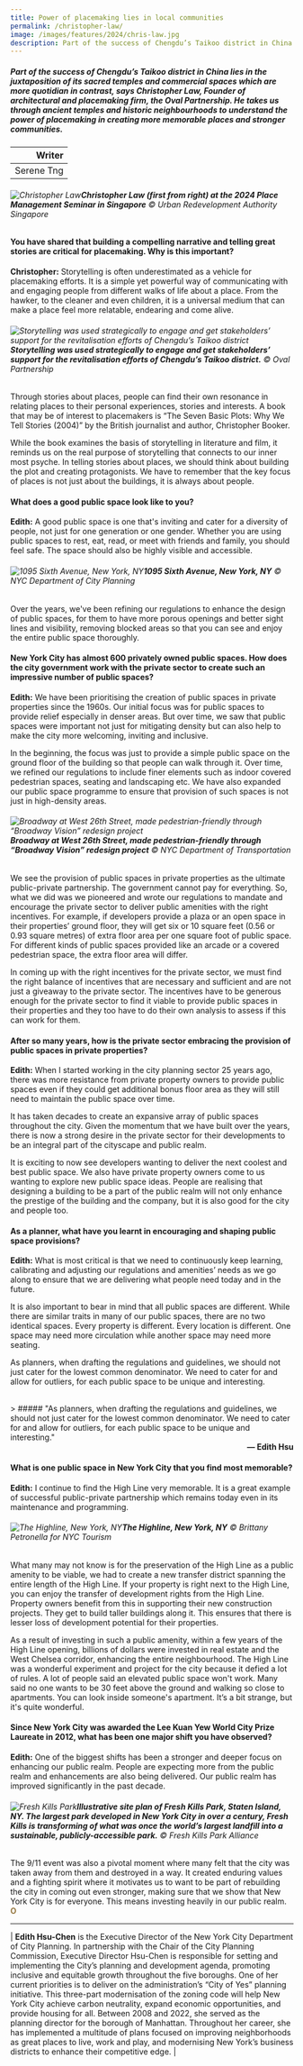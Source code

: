 ```yaml
---
title: Power of placemaking lies in local communities
permalink: /christopher-law/
image: /images/features/2024/chris-law.jpg
description: Part of the success of Chengdu’s Taikoo district in China lies in the juxtaposition of its sacred temples and commercial spaces which are more quotidian in contrast, says Christopher Law, Founder of architectural and placemaking firm, the Oval Partnership. He takes us through ancient temples and historic neighbourhoods to understand the power of placemaking in creating more memorable places and stronger communities. 
---
```


##### Part of the success of Chengdu’s Taikoo district in China lies in the juxtaposition of its sacred temples and commercial spaces which are more quotidian in contrast, says Christopher Law, Founder of architectural and placemaking firm, the Oval Partnership. He takes us through ancient temples and historic neighbourhoods to understand the power of placemaking in creating more memorable places and stronger communities.

| Writer |
| ---: |
| Serene Tng |

###### ![Christopher Law](/images/features/2024/chris-law.jpg/)**Christopher Law (first from right) at the 2024 Place Management Seminar in Singapore** © Urban Redevelopment Authority Singapore

#### **You have shared that building a compelling narrative and telling great stories are critical for placemaking. Why is this important?**

**Christopher:** Storytelling is often underestimated as a vehicle for placemaking efforts. It is a simple yet powerful way of communicating with and engaging people from different walks of life about a place. From the hawker, to the cleaner and even children, it is a universal medium that can make a place feel more relatable, endearing and come alive. 

###### ![Storytelling was used strategically to engage and get stakeholders’ support for the revitalisation efforts of Chengdu’s Taikoo district](/images/features/2024/taikoo1.jpg/)**Storytelling was used strategically to engage and get stakeholders’ support for the revitalisation efforts of Chengdu’s Taikoo district.** © Oval Partnership

Through stories about places, people can find their own resonance in relating places to their personal experiences, stories and interests. A book that may be of interest to placemakers is “The Seven Basic Plots: Why We Tell Stories (2004)” by the British journalist and author, Christopher Booker.  

While the book examines the basis of storytelling in literature and film, it reminds us on the real purpose of storytelling that connects to our inner most psyche. In telling stories about places, we should think about building the plot and creating protagonists. We have to remember that the key focus of places is not just about the buildings, it is always about people.   

#### **What does a good public space look like to you?**

**Edith:** A good public space is one that's inviting and cater for a diversity of people, not just for one generation or one gender. Whether you are using public spaces to rest, eat, read, or meet with friends and family, you should feel safe. The space should also be highly visible and accessible. 

###### ![1095 Sixth Avenue, New York, NY](/images/features/2024/sixth-avenue.jpg/)**1095 Sixth Avenue, New York, NY** ©  NYC Department of City Planning

Over the years, we've been refining our regulations to enhance the design of public spaces, for them to have more porous openings and better sight lines and visibility, removing blocked areas so that you can see and enjoy the entire public space thoroughly.

#### **New York City has almost 600 privately owned public spaces. How does the city government work with the private sector to create such an impressive number of public spaces?**

**Edith:**  We have been prioritising the creation of public spaces in private properties since the 1960s. Our initial focus was for public spaces to provide relief especially in denser areas. But over time, we saw that public spaces were important not just for mitigating density but can also help to make the city more welcoming, inviting and inclusive.   

In the beginning, the focus was just to provide a simple public space on the ground floor of the building so that people can walk through it. Over time, we refined our regulations to include finer elements such as indoor covered pedestrian spaces, seating and landscaping etc. We have also expanded our public space programme to ensure that provision of such spaces is not just in high-density areas.

###### ![Broadway at West 26th Street, made pedestrian-friendly through “Broadway Vision” redesign project](/images/features/2024/broadway.jpg/)**Broadway at West 26th Street, made pedestrian-friendly through “Broadway Vision” redesign project** © NYC Department of Transportation

We see the provision of public spaces in private properties as the ultimate public-private partnership. The government cannot pay for everything. So, what we did was we pioneered and wrote our regulations to mandate and encourage the private sector to deliver public amenities with the right incentives. For example, if developers provide a plaza or an open space in their properties’ ground floor, they will get six or 10 square feet (0.56 or 0.93 square metres) of extra floor area per one square foot of public space. For different kinds of public spaces provided like an arcade or a covered pedestrian space, the extra floor area will differ.  

In coming up with the right incentives for the private sector, we must find the right balance of incentives that are necessary and sufficient and are not just a giveaway to the private sector. The incentives have to be generous enough for the private sector to find it viable to provide public spaces in their properties and they too have to do their own analysis to assess if this can work for them.

#### **After so many years, how is the private sector embracing the provision of public spaces in private properties?**

**Edith:** When I started working in the city planning sector 25 years ago, there was more resistance from private property owners to provide public spaces even if they could get additional bonus floor area as they will still need to maintain the public space over time.  

It has taken decades to create an expansive array of public spaces throughout the city. Given the momentum that we have built over the years, there is now a strong desire in the private sector for their developments to be an integral part of the cityscape and public realm.  

It is exciting to now see developers wanting to deliver the next coolest and best public space. We also have private property owners come to us wanting to explore new public space ideas. People are realising that designing a building to be a part of the public realm will not only enhance the prestige of the building and the company, but it is also good for the city and people too. 

#### **As a planner, what have you learnt in encouraging and shaping public space provisions?**

**Edith:** What is most critical is that we need to continuously keep learning, calibrating and adjusting our regulations and amenities’ needs as we go along to ensure that we are delivering what people need today and in the future.  

It is also important to bear in mind that all public spaces are different. While there are similar traits in many of our public spaces, there are no two identical spaces. Every property is different. Every location is different. One space may need more circulation while another space may need more seating.  

As planners, when drafting the regulations and guidelines, we should not just cater for the lowest common denominator. We need to cater for and allow for outliers, for each public space to be unique and interesting. 

<br>
> ##### "As planners, when drafting the regulations and guidelines, we should not just cater for the lowest common denominator. We need to cater for and allow for outliers, for each public space to be unique and interesting."
<div align="right"><b>— Edith Hsu</b></div>

#### **What is one public space in New York City that you find most memorable?**

**Edith:**  I continue to find the High Line very memorable. It is a great example of successful public-private partnership which remains today even in its maintenance and programming.

###### ![The Highline, New York, NY](/images/features/2024/highline9.jpg/)**The Highline, New York, NY** © Brittany Petronella for NYC Tourism

What many may not know is for the preservation of the High Line as a public amenity to be viable, we had to create a new transfer district spanning the entire length of the High Line. If your property is right next to the High Line, you can enjoy the transfer of development rights from the High Line. Property owners benefit from this in supporting their new construction projects. They get to build taller buildings along it. This ensures that there is lesser loss of development potential for their properties.  

As a result of investing in such a public amenity, within a few years of the High Line opening, billions of dollars were invested in real estate and the West Chelsea corridor, enhancing the entire neighbourhood. The High Line was a wonderful experiment and project for the city because it defied a lot of rules. A lot of people said an elevated public space won't work. Many said no one wants to be 30 feet above the ground and walking so close to apartments. You can look inside someone's apartment. It’s a bit strange, but it's quite wonderful. 

#### **Since New York City was awarded the Lee Kuan Yew World City Prize Laureate in 2012, what has been one major shift you have observed?**

**Edith:** One of the biggest shifts has been a stronger and deeper focus on enhancing our public realm. People are expecting more from the public realm and enhancements are also being delivered. Our public realm has improved significantly in the past decade.

###### ![Fresh Kills Park](/images/features/2024/fresh-kills-park.jpg/)**Illustrative site plan of Fresh Kills Park, Staten Island, NY.  The largest park developed in New York City in over a century, Fresh Kills is transforming of what was once the world’s largest landfill into a sustainable, publicly-accessible park.** © Fresh Kills Park Alliance

The 9/11 event was also a pivotal moment where many felt that the city was taken away from them and destroyed in a way. It created enduring values and a fighting spirit where it motivates us to want to be part of rebuilding the city in coming out even stronger, making sure that we show that New York City is for everyone. This means investing heavily in our public realm. **<font color="#967942">O</font>** 

---

| **Edith Hsu-Chen** is the Executive Director of the New York City Department of City Planning. In partnership with the Chair of the City Planning Commission, Executive Director Hsu-Chen is responsible for setting and implementing the City’s planning and development agenda, promoting inclusive and equitable growth throughout the five boroughs. One of her current priorities is to deliver on the administration’s “City of Yes” planning initiative. This three-part modernisation of the zoning code will help New York City achieve carbon neutrality, expand economic opportunities, and provide housing for all. Between 2008 and 2022, she served as the planning director for the borough of Manhattan. Throughout her career, she has implemented a multitude of plans focused on improving neighborhoods as great places to live, work and play, and modernising New York’s business districts to enhance their competitive edge. |
